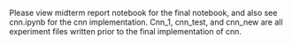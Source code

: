 Please view midterm report notebook for the final notebook, and also see cnn.ipynb for the cnn implementation. Cnn_1, cnn_test, and cnn_new are all experiment files written prior to the final implementation of cnn. 
